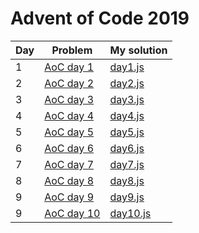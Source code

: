 # Advent of Code 2019

Day | Problem | My solution
----|---------|------------
1|[AoC day 1](https://adventofcode.com/2019/day/1) | [day1.js](https://github.com/Corey-Lamb/AoC2019/blob/master/day1/day1.js)
2|[AoC day 2](https://adventofcode.com/2019/day/2) | [day2.js](https://github.com/Corey-Lamb/AoC2019/blob/master/day2/day2.js)
3|[AoC day 3](https://adventofcode.com/2019/day/3) | [day3.js](https://github.com/Corey-Lamb/AoC2019/blob/master/day3/day3.js)
4|[AoC day 4](https://adventofcode.com/2019/day/4) | [day4.js](https://github.com/Corey-Lamb/AoC2019/blob/master/day4/day4.js)
5|[AoC day 5](https://adventofcode.com/2019/day/5) | [day5.js](https://github.com/Corey-Lamb/AoC2019/blob/master/day5/day5.js)
6|[AoC day 6](https://adventofcode.com/2019/day/6) | [day6.js](https://github.com/Corey-Lamb/AoC2019/blob/master/day6/day6.js)
7|[AoC day 7](https://adventofcode.com/2019/day/7) | [day7.js](https://github.com/Corey-Lamb/AoC2019/blob/master/day7/day7.js)
8|[AoC day 8](https://adventofcode.com/2019/day/8) | [day8.js](https://github.com/Corey-Lamb/AoC2019/blob/master/day8/day8.js)
9|[AoC day 9](https://adventofcode.com/2019/day/9) | [day9.js](https://github.com/Corey-Lamb/AoC2019/blob/master/day9/day9.js)
9|[AoC day 10](https://adventofcode.com/2019/day/10) | [day10.js](https://github.com/Corey-Lamb/AoC2019/blob/master/day10/day10.js)